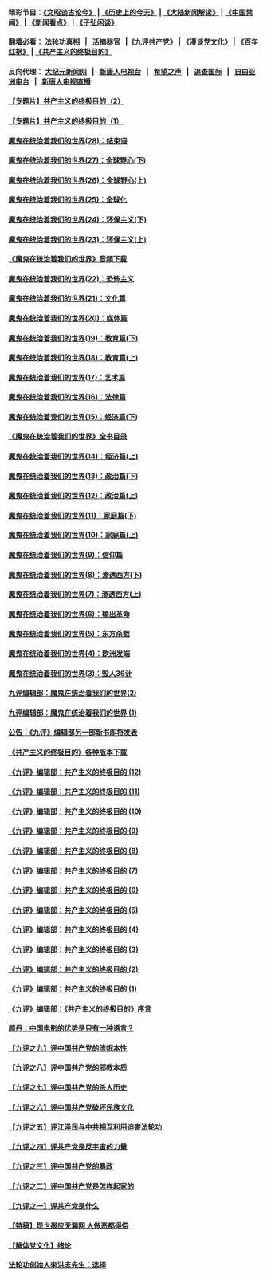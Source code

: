 #### 精彩节目：[《文昭谈古论今》](http://155.138.205.71/wenzhao) | [《历史上的今天》](http://155.138.205.71/today-in-history) | [《大陆新闻解读》](http://155.138.205.71/ntdtv-comedy) | [《中国禁闻》](http://155.138.205.71/ntdtv-news) | [《新闻看点》](http://155.138.205.71/news-insight) | [《子弘闲谈》](http://155.138.205.71/zihongxiantan/) 

 #### 翻墙必看： [法轮功真相](http://155.138.205.71:10000/videos/truth.html) &nbsp;&nbsp;|&nbsp;&nbsp; [活摘器官](http://155.138.205.71:10000/videos/res/Organs/) &nbsp;&nbsp;|[《九评共产党》](http://155.138.205.71:10000/videos/jiuping) | [《漫谈党文化》](http://155.138.205.71:10000/videos/mtdwh) | [《百年红祸》](http://155.138.205.71:10000/videos/bnhh) | [《共产主义的终极目的》](http://155.138.205.71:10000/videos/res/zjmd) 

 #### 反向代理： [大纪元新闻网](http://155.138.205.71:10080/) &nbsp;&nbsp;|&nbsp;&nbsp; [新唐人电视台](http://155.138.205.71:8000/) &nbsp;&nbsp;|&nbsp;&nbsp; [希望之声](http://155.138.205.71:8200/) &nbsp;&nbsp;|&nbsp;&nbsp; [追查国际](http://155.138.205.71:10010/) &nbsp;&nbsp;|&nbsp;&nbsp; [自由亚洲电台](http://155.138.205.71:9800/) &nbsp;&nbsp;|&nbsp;&nbsp; [新唐人电视直播](http://155.138.205.71/) 

#### [【专题片】共产主义的终极目的（2）](../pages/nsc422/n11061941.md?t=03030937) 

#### [【专题片】共产主义的终极目的（1）](../pages/nsc422/n11047728.md?t=03030937) 

#### [魔鬼在统治着我们的世界(28)：结束语](../pages/nsc422/n10936246.md?t=03030937) 

#### [魔鬼在统治着我们的世界(27)：全球野心(下)](../pages/nsc422/n10928319.md?t=03030937) 

#### [魔鬼在统治着我们的世界(26)：全球野心(上)](../pages/nsc422/n10900318.md?t=03030937) 

#### [魔鬼在统治着我们的世界(25)：全球化](../pages/nsc422/n10788205.md?t=03030937) 

#### [魔鬼在统治着我们的世界(24)：环保主义(下)](../pages/nsc422/n10695307.md?t=03030937) 

#### [魔鬼在统治着我们的世界(23)：环保主义(上)](../pages/nsc422/n10688613.md?t=03030937) 

#### [《魔鬼在统治着我们的世界》音频下载](../pages/nsc422/n10635553.md?t=03030937) 

#### [魔鬼在统治着我们的世界(22)：恐怖主义](../pages/nsc422/n10614727.md?t=03030937) 

#### [魔鬼在统治着我们的世界(21)：文化篇](../pages/nsc422/n10597706.md?t=03030937) 

#### [魔鬼在统治着我们的世界(20)：媒体篇](../pages/nsc422/n10586579.md?t=03030937) 

#### [魔鬼在统治着我们的世界(19)：教育篇(下)](../pages/nsc422/n10564808.md?t=03030937) 

#### [魔鬼在统治着我们的世界(18)：教育篇(上)](../pages/nsc422/n10526970.md?t=03030937) 

#### [魔鬼在统治着我们的世界(17)：艺术篇](../pages/nsc422/n10499093.md?t=03030937) 

#### [魔鬼在统治着我们的世界(16)：法律篇](../pages/nsc422/n10485969.md?t=03030937) 

#### [魔鬼在统治着我们的世界(15)：经济篇(下)](../pages/nsc422/n10469975.md?t=03030937) 

#### [《魔鬼在统治着我们的世界》全书目录](../pages/nsc422/n10464261.md?t=03030937) 

#### [魔鬼在统治着我们的世界(14)：经济篇(上)](../pages/nsc422/n10457370.md?t=03030937) 

#### [魔鬼在统治着我们的世界(13)：政治篇(下)](../pages/nsc422/n10448270.md?t=03030937) 

#### [魔鬼在统治着我们的世界(12)：政治篇(上)](../pages/nsc422/n10444576.md?t=03030937) 

#### [魔鬼在统治着我们的世界(11)：家庭篇(下)](../pages/nsc422/n10440961.md?t=03030937) 

#### [魔鬼在统治着我们的世界(10)：家庭篇(上)](../pages/nsc422/n10435448.md?t=03030937) 

#### [魔鬼在统治着我们的世界(9)：信仰篇](../pages/nsc422/n10432159.md?t=03030937) 

#### [魔鬼在统治着我们的世界(8)：渗透西方(下)](../pages/nsc422/n10429603.md?t=03030937) 

#### [魔鬼在统治着我们的世界(7)：渗透西方(上)](../pages/nsc422/n10426013.md?t=03030937) 

#### [魔鬼在统治着我们的世界(6)：输出革命](../pages/nsc422/n10421536.md?t=03030937) 

#### [魔鬼在统治着我们的世界(5)：东方杀戮](../pages/nsc422/n10417707.md?t=03030937) 

#### [魔鬼在统治着我们的世界(4)：欧洲发端](../pages/nsc422/n10414890.md?t=03030937) 

#### [魔鬼在统治着我们的世界(3)：毁人36计](../pages/nsc422/n10411583.md?t=03030937) 

#### [九评编辑部：魔鬼在统治着我们的世界(2)](../pages/nsc422/n10410036.md?t=03030937) 

#### [九评编辑部：魔鬼在统治着我们的世界 (1)](../pages/nsc422/n10406825.md?t=03030937) 

#### [公告：《九评》编辑部另一部新书即将发表](../pages/nsc422/n10405104.md?t=03030937) 

#### [《共产主义的终极目的》各种版本下载](../pages/nsc422/n10022138.md?t=03030937) 

#### [《九评》编辑部：共产主义的终极目的 (12)](../pages/nsc422/n9933272.md?t=03030937) 

#### [《九评》编辑部：共产主义的终极目的 (11)](../pages/nsc422/n9924973.md?t=03030937) 

#### [《九评》编辑部：共产主义的终极目的 (10)](../pages/nsc422/n9920883.md?t=03030937) 

#### [《九评》编辑部：共产主义的终极目的 (9)](../pages/nsc422/n9916363.md?t=03030937) 

#### [《九评》编辑部：共产主义的终极目的 (8)](../pages/nsc422/n9912488.md?t=03030937) 

#### [《九评》编辑部：共产主义的终极目的 (7)](../pages/nsc422/n9901176.md?t=03030937) 

#### [《九评》编辑部：共产主义的终极目的 (6)](../pages/nsc422/n9899359.md?t=03030937) 

#### [《九评》编辑部：共产主义的终极目的 (5)](../pages/nsc422/n9893174.md?t=03030937) 

#### [《九评》编辑部：共产主义的终极目的 (4)](../pages/nsc422/n9891246.md?t=03030937) 

#### [《九评》编辑部：共产主义的终极目的 (3)](../pages/nsc422/n9879879.md?t=03030937) 

#### [《九评》编辑部：共产主义的终极目的 (2)](../pages/nsc422/n9876205.md?t=03030937) 

#### [《九评》编辑部：共产主义的终极目的 (1)](../pages/nsc422/n9865857.md?t=03030937) 

#### [《九评》编辑部：《共产主义的终极目的》序言](../pages/nsc422/n9862666.md?t=03030937) 

#### [颜丹：中国电影的优势是只有一种语言？](../pages/nsc422/n9583062.md?t=03030937) 

#### [【九评之九】评中国共产党的流氓本性](../pages/nsc422/n737542.md?t=03030937) 

#### [【九评之八】评中国共产党的邪教本质](../pages/nsc422/n735942.md?t=03030937) 

#### [【九评之七】评中国共产党的杀人历史](../pages/nsc422/n733806.md?t=03030937) 

#### [【九评之六】评中国共产党破坏民族文化](../pages/nsc422/n731667.md?t=03030937) 

#### [【九评之五】评江泽民与中共相互利用迫害法轮功](../pages/nsc422/n730058.md?t=03030937) 

#### [【九评之四】评共产党是反宇宙的力量](../pages/nsc422/n727814.md?t=03030937) 

#### [【九评之三】评中国共产党的暴政](../pages/nsc422/n725597.md?t=03030937) 

#### [【九评之二】评中国共产党是怎样起家的](../pages/nsc422/n723946.md?t=03030937) 

#### [【九评之一】评共产党是什么](../pages/nsc422/n722529.md?t=03030937) 

#### [【特稿】现世报应无漏网 人做恶都得偿](../pages/nsc422/n4215167.md?t=03030937) 

#### [【解体党文化】绪论](../pages/nsc422/n1449356.md?t=03030937) 

#### [法轮功创始人李洪志先生：选择](../pages/nsc422/n3580738.md?t=03030937) 

